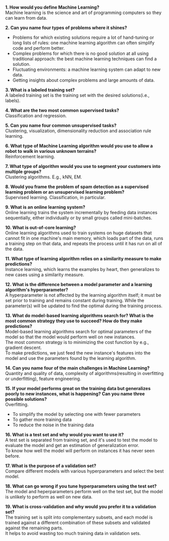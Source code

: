 **1. How would you define Machine Learning?**  
Machine learning is the science and art of programming computers so they can learn from data.

**2. Can you name four types of problems where it shines?**  

- Problems for which existing solutions require a lot of hand-tuning or long lists of rules: one machine learning algorithm can often simplify code and perform better.
- Complex problems for which there is no good solution at all using traditional approach: the best machine learning techniques can find a solution.
- Fluctuating environments: a machine learning system can adapt to new data.
- Getting insights about complex problems and large amounts of data.

**3. What is a labeled training set?**  
A labeled training set is the training set with the desired solutions(i.e., labels).

**4. What are the two most common supervised tasks?**  
Classification and regression.

**5. Can you name four common unsupervised tasks?**  
Clustering, visualization, dimensionality reduction and association rule learning.

**6. What type of Machine Learning algorithm would you use to allow a robot to walk in various unknown terrains?**  
Reinforcement learning.

**7. What type of algorithm would you use to segment your customers into multiple groups?**  
Clustering algorithms. E.g., kNN, EM.

**8. Would you frame the problem of spam detection as a supervised learning problem or an unsupervised learning problem?**  
Supervised learning. Classification, in particular.

**9. What is an online learning system?**  
Online learning trains the system incrementally by feeding data instances sequentially, either individually or by small groups called mini-batches.

**10. What is out-of-core learning?**  
Online learning algorithms used to train systems on huge datasets that cannot fit in one machine's main memory, which loads part of the data, runs a training step on that data, and repeats the process until it has run on all of the data.

**11. What type of learning algorithm relies on a similarity measure to make predictions?**  
Instance learning, which learns the examples by heart, then generalizes to new cases using a similarity measure.

**12. What is the difference between a model parameter and a learning algorithm's hyperparameter?**  
A hyperparameter is not affected by the learning algorithm itself; it must be set prior to training and remains constant during training. While the parameter(s) will be updated to find the optimal during the training process.

**13. What do model-based learning algorithms search for? What is the most common strategy they use to succeed? How do they make predictions?**  
Model-based learning algorithms search for optimal parameters of the model so that the model would perform well on new instances.   
The most common strategy is to minimizing the cost function by e.g., gradient descent.  
To make predictions, we just feed the new instance's features into the model and use the parameters found by the learning algorithm.

**14. Can you name four of the main challenges in Machine Learning?**  
Quantity and quality of data, complexity of algorithms(resulting in overfitting or underfitting), feature engineering.

**15. If your model performs great on the training data but generalizes poorly to new instances, what is happening? Can you name three possible solutions?**  
Overfitting.

- To simplify the model by selecting one with fewer parameters
- To gather more training data
- To reduce the noise in the training data

**16. What is a test set and why would you want to use it?**  
A test set is separated from training set, and it's used to test the model to evaluate the model and get an estimation of generalization error.   
To know how well the model will perform on instances it has never seen before.


**17. What is the purpose of a validation set?**  
Compare different models with various hyperparameters and select the best model.

**18. What can go wrong if you tune hyperparameters using the test set?**  
The model and heperparameters perform well on the test set, but the model is unlikely to perform as well on new data.

**19. What is cross-validation and why would you prefer it to a validation set?**  
The training set is split into complementary subsets, and each model is trained against a different combination of these subsets and validated against the remaining parts.  
It helps to avoid wasting too much training data in validation sets.
